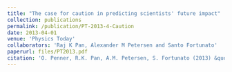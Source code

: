```yaml
---
title: "The case for caution in predicting scientists' future impact"
collection: publications
permalink: /publication/PT-2013-4-Caution
date: 2013-04-01
venue: 'Physics Today'
collaborators: 'Raj K Pan, Alexander M Petersen and Santo Fortunato'
paperurl: files/PT2013.pdf
citation: 'O. Penner, R.K. Pan, A.M. Petersen, S. Fortunato (2013) &quot;The case for caution in predicting scientists' future impact&quot; <i>Physics Today</i>. 66(4)'
---
```

